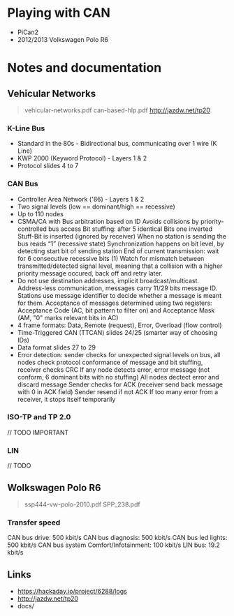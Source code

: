Playing with CAN
================

- PiCan2
- 2012/2013 Volkswagen Polo R6

# Notes and documentation

## Vehicular Networks

> vehicular-networks.pdf
> can-based-hlp.pdf
> http://jazdw.net/tp20

### K-Line Bus
- Standard in the 80s - Bidirectional bus, communicating over 1 wire (K Line)
- KWP 2000 (Keyword Protocol) - Layers 1 & 2
- Protocol slides 4 to 7

### CAN Bus
- Controller Area Network ('86) - Layers 1 & 2
- Two signal levels (low == dominant/high == recessive)
- Up to 110 nodes
- CSMA/CA with Bus arbitration based on ID
  Avoids collisions by priority-controlled bus access
  Bit stuffing: after 5 identical Bits one inverted Stuff-Bit is inserted
  (ignored by receiver)
  When no station is sending the bus reads “1” (recessive state)
  Synchronization happens on bit level, by detecting start bit of sending
  station
  End of current transmission: wait for 6 consecutive recessive bits (1)
  Watch for mismatch between transmitted/detected signal level, meaning that
  a collision with a higher priority message occured, back off and retry later.
- Do not use destination addresses, implicit broadcast/multicast.
  Address-less communication, messages carry 11/29 bits message ID.
  Stations use message identifier to decide whether a message is meant
  for them.
  Acceptance of messages determined using two registers: Acceptance Code (AC,
  bit pattern to filter on) and Acceptance Mask (AM, "0" marks relevant bits
  in AC)
- 4 frame formats: Data, Remote (request), Error, Overload (flow control)
- Time-Triggered CAN (TTCAN) slides 24/25 (smarter way of choosing IDs)
- Data format slides 27 to 29
- Error detection: sender checks for unexpected signal levels on bus, all nodes
  check protocol conformance of message and bit stuffing, receiver checks CRC
  If any node detects error, error message (not conform, 6 dominant bits with no
  stuffing)
  All nodes dectect error and discard message
  Sender checks for ACK (receiver send back message with 0 in ACK field)
  Sender resend if not ACK
  If too many error from a receiver, it stops itself temporarily

### ISO-TP and TP 2.0
// TODO IMPORTANT

### LIN
// TODO


## Wolkswagen Polo R6

> ssp444-vw-polo-2010.pdf
> SPP_238.pdf

### Transfer speed
CAN bus drive:                       500 kbit/s
CAN bus diagnosis:                   500 kbit/s
CAN bus led lights:                  500 kbit/s
CAN bus system Comfort/Infotainment: 100 kbit/s
LIN bus:                             19.2 kbit/s


## Links
- https://hackaday.io/project/6288/logs
- http://jazdw.net/tp20
- docs/
